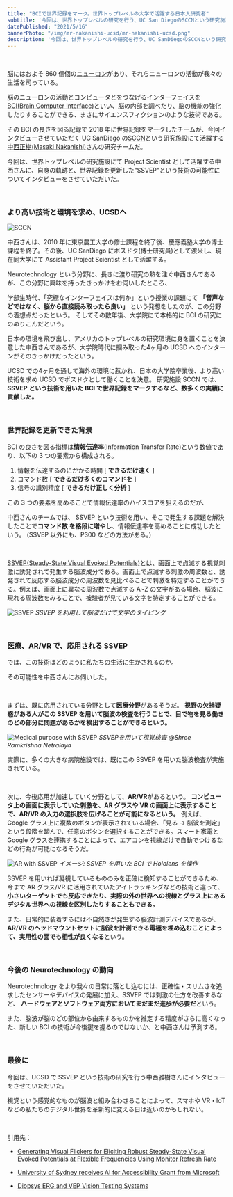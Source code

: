 ```yaml
---
title: "BCIで世界記録をマーク。世界トップレベルの大学で活躍する日本人研究者"
subtitle: '今回は、世界トップレベルの研究を行う、UC San DiegoのSCCNという研究施設にて、Assistant Project Scientistとして活躍する中西正樹さんに、自身の軌跡と、世界記録を更新した"SSVEP"という技術の可能性についてインタビューをさせていただいた。'
datePublished: "2021/5/16"
bannerPhoto: "/img/mr-nakanishi-ucsd/mr-nakanishi-ucsd.png"
description: '今回は、世界トップレベルの研究を行う、UC SanDiegoのSCCNという研究施設にて、Assistant Project Scientistとして活躍する中西正樹さんに、自身の軌跡と、世界記録を更新した"SSVEP"という技術の可能性についてインタビューをさせていただいた。'
---
```


&nbsp;

脳にはおよそ 860 億個の[ニューロン](https://ja.wikipedia.org/wiki/%E7%A5%9E%E7%B5%8C%E7%B4%B0%E8%83%9E)があり、それらニューロンの活動が我々の生活を司っている。

脳のニューロンの活動とコンピュータとをつなげるインターフェイスを[BCI(Brain Computer Interface)](https://en.wikipedia.org/wiki/Brain%E2%80%93computer_interface)といい、脳の内部を調べたり、脳の機能の強化したりすることができる、まさにサイエンスフィクションのような技術である。

その BCI の良さを図る記録で 2018 年に世界記録をマークしたチームが、今回インタビューさせていただく UC SanDiego の[SCCN](https://sccn.ucsd.edu/)という研究施設にて活躍する[中西正樹(Masaki Nakanishi)](https://sccn.ucsd.edu/~masaki/)さんの研究チームだ。

今回は、世界トップレベルの研究施設にて Project Scientist として活躍する中西さんに、自身の軌跡と、世界記録を更新した"SSVEP"という技術の可能性についてインタビューをさせていただいた。

&nbsp;

### より高い技術と環境を求め、UCSDヘ

![SCCN](https://sccn.ucsd.edu/images/sccn.jpg)

中西さんは、2010 年に東京農工大学の修士課程を終了後、慶應義塾大学の博士課程を終了。その後、UC SanDiego にポスドク(博士研究員)として渡米し、現在同大学にて Assistant Project Scientist として活躍する。

Neurotechnology という分野に、長きに渡り研究の熱を注ぐ中西さんであるが、この分野に興味を持ったきっかけをお伺いしたところ、

学部生時代、「究極なインターフェイスは何か」という授業の課題にて **「音声などではなく、脳から直接読み取ったら良い」** という発想をしたのが、この分野の着想点だったという。
そしてその数年後、大学院にて本格的に BCI の研究にのめりこんだという。

日本の環境を飛び出し、アメリカのトップレベルの研究環境に身を置くことを決意した中西さんであるが、大学院時代に掴み取った4ヶ月の UCSD へのインターンがそのきっかけだったという。

UCSD での4ヶ月を通して海外の環境に惹かれ、日本の大学院卒業後、より高い技術を求め UCSD でポスドクとして働くことを決意。
研究施設 SCCN では、**SSVEP という技術を用いた BCI で世界記録をマークするなど、数多くの実績に貢献した。**

&nbsp;

### 世界記録を更新できた背景

BCI の良さを図る指標は**情報伝達率**(Information Transfer Rate)という数値であり、以下の 3 つの要素から構成される。

1. 情報を伝達するのにかかる時間 [ **できるだけ速く** ]
2. コマンド数 [ **できるだけ多くのコマンドを** ]
3. 信号の識別精度 [ **できるだけ正しく分析** ]

この 3 つの要素を高めることで情報伝達率のハイスコアを狙えるのだが、

中西さんのチームでは、 SSVEP という技術を用い、そこで発生する課題を解決したことで**コマンド数 を格段に増やし**、情報伝達率を高めることに成功したという。
(SSVEP 以外にも、P300 などの方法がある。)

&nbsp;

[SSVEP(Steady-State Visual Evoked Potentials)](https://en.wikipedia.org/wiki/Steady_state_visually_evoked_potential)とは、画面上で点滅する視覚刺激に誘発されて発生する脳波成分である。画面上で点滅する刺激の周波数と、誘発されて反応する脳波成分の周波数を見比べることで刺激を特定することができる。例えば、画面上に異なる周波数で点滅する A~Z の文字がある場合、脳波に現れる周波数をみることで、被験者が見ている文字を特定することができる。

![SSVEP](https://sccn.ucsd.edu/~masaki/img/bci.gif)
_SSVEP を利用して脳波だけで文字のタイピング_

&nbsp;

### 医療、AR/VR で、応用される SSVEP

では、この技術はどのように私たちの生活に生かされるのか。

その可能性を中西さんにお伺いした。

&nbsp;

まずは、既に応用されている分野として**医療分野**があるそうだ。
**視野の欠損疑惑がある人がこの SSVEP を用いて脳波の検査を行うことで、目で物を見る働きのどの部分に問題があるかを検出することができるという。**

![Medical purpose with SSVEP](https://diopsys.com/wp-content/uploads/2017/08/VEP-Patient-Taking-Test.jpg)
*SSVEPを用いて視覚検査 @Shree Ramkrishna Netralaya*

実際に、多くの大きな病院施設では、既にこの SSVEP を用いた脳波検査が実施されている。

&nbsp;

次に、今後応用が加速していく分野として、**AR/VR**があるという。
**コンピュータ上の画面に表示していた刺激を、AR グラスや VR の画面上に表示することで、AR/VR の入力の選択肢を広げることが可能になるという。**
例えば、Google グラス上に複数のボタンが表示されている場合、「見る → 脳波を測定」という段階を踏んで、任意のボタンを選択することができる。スマート家電と Google グラスを連携することによって、エアコンを視線だけで自動でつけるなどの行為が可能になるそうだ。

![AR with SSVEP](http://neurotechjp.com/img/mr-nakanishi-ucsd/hololens-bci.png)
_イメージ: SSVEP を用いた BCI で Hololens を操作_

SSVEP を用いれば凝視しているもののみを正確に検知することができるため、今まで AR グラス/VR に活用されていたアイトラッキングなどの技術と違って、 **小さいターゲットでも反応できたり、実際の外の世界への視線とグラス上にあるデジタル世界への視線を区別したりすることもできる。**


また、日常的に装着するには不自然さが発生する脳波計測デバイスであるが、**AR/VR のヘッドマウントセットに脳波を計測できる電極を埋め込むことによって、実用性の面でも相性が良くなる**という。

&nbsp;

### 今後の Neurotechnology の動向

Neurotechnology をより我々の日常に落とし込むには、正確性・スリムさを追求したセンサーやデバイスの発展に加え、SSVEP では刺激の仕方を改善するなど、 **ハードウェアとソフトウェア両方においてまだまだ進歩が必要だ**という。

また、脳波が脳のどの部位から由来するものかを推定する精度がさらに高くなった、新しい BCI の技術が今後鍵を握るのではないか、と中西さんは予測する。

&nbsp;

### 最後に

今回は、UCSD で SSVEP という技術の研究を行う中西雅樹さんにインタビューをさせていただいた。

視覚という感覚的なものが脳波と組み合わさることによって、スマホや VR・IoT などの私たちのデジタル世界を革新的に変える日は近いのかもしれない。

&nbsp;

引用先：

- [Generating Visual Flickers for Eliciting Robust Steady-State Visual Evoked Potentials at Flexible Frequencies Using Monitor Refresh Rate](https://journals.plos.org/plosone/article?id=10.1371/journal.pone.0099235)

- [University of Sydney receives AI for Accessibility Grant from Microsoft](https://news.microsoft.com/en-au/features/university-of-sydney-receives-ai-for-accessibility-grant-from-microsoft/)

- [Diopsys ERG and VEP Vision Testing Systems](https://www.shreeramkrishnanetralaya.com/diopsys-erg-or-vep.html)
